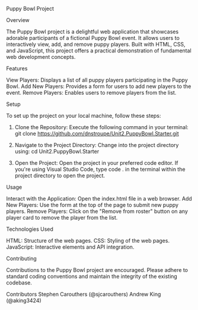 Puppy Bowl Project

Overview

The Puppy Bowl project is a delightful web application that showcases adorable participants of a fictional Puppy Bowl event. It allows users to interactively view, add, and remove puppy players. Built with HTML, CSS, and JavaScript, this project offers a practical demonstration of fundamental web development concepts.

Features

View Players: Displays a list of all puppy players participating in the Puppy Bowl.
Add New Players: Provides a form for users to add new players to the event.
Remove Players: Enables users to remove players from the list.

Setup

To set up the project on your local machine, follow these steps:

1. Clone the Repository:
   Execute the following command in your terminal:
   git clone https://github.com/dnstroupe/Unit2.PuppyBowl.Starter.git

2. Navigate to the Project Directory:
   Change into the project directory using:
   cd Unit2.PuppyBowl.Starter

3. Open the Project:
   Open the project in your preferred code editor. If you're using Visual Studio Code, type code . in the terminal within the project directory to open the project.

Usage

Interact with the Application: Open the index.html file in a web browser.
Add New Players: Use the form at the top of the page to submit new puppy players.
Remove Players: Click on the "Remove from roster" button on any player card to remove the player from the list.

Technologies Used

HTML: Structure of the web pages.
CSS: Styling of the web pages.
JavaScript: Interactive elements and API integration.

Contributing

Contributions to the Puppy Bowl project are encouraged. Please adhere to standard coding conventions and maintain the integrity of the existing codebase.

Contributors
Stephen Carouthers (@sjcarouthers)
Andrew King (@aking3424)
